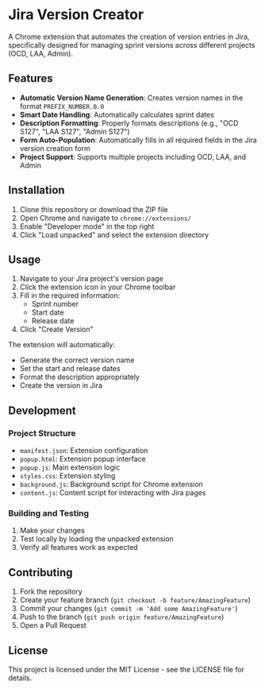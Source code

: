 # Jira Version Creator

A Chrome extension that automates the creation of version entries in Jira, specifically designed for managing sprint versions across different projects (OCD, LAA, Admin).

## Features

- **Automatic Version Name Generation**: Creates version names in the format `PREFIX_NUMBER.0.0`
- **Smart Date Handling**: Automatically calculates sprint dates
- **Description Formatting**: Properly formats descriptions (e.g., "OCD S127", "LAA S127", "Admin S127")
- **Form Auto-Population**: Automatically fills in all required fields in the Jira version creation form
- **Project Support**: Supports multiple projects including OCD, LAA, and Admin

## Installation

1. Clone this repository or download the ZIP file
2. Open Chrome and navigate to `chrome://extensions/`
3. Enable "Developer mode" in the top right
4. Click "Load unpacked" and select the extension directory

## Usage

1. Navigate to your Jira project's version page
2. Click the extension icon in your Chrome toolbar
3. Fill in the required information:
   - Sprint number
   - Start date
   - Release date
4. Click "Create Version"

The extension will automatically:
- Generate the correct version name
- Set the start and release dates
- Format the description appropriately
- Create the version in Jira

## Development

### Project Structure
- `manifest.json`: Extension configuration
- `popup.html`: Extension popup interface
- `popup.js`: Main extension logic
- `styles.css`: Extension styling
- `background.js`: Background script for Chrome extension
- `content.js`: Content script for interacting with Jira pages

### Building and Testing
1. Make your changes
2. Test locally by loading the unpacked extension
3. Verify all features work as expected

## Contributing

1. Fork the repository
2. Create your feature branch (`git checkout -b feature/AmazingFeature`)
3. Commit your changes (`git commit -m 'Add some AmazingFeature'`)
4. Push to the branch (`git push origin feature/AmazingFeature`)
5. Open a Pull Request

## License

This project is licensed under the MIT License - see the LICENSE file for details.
